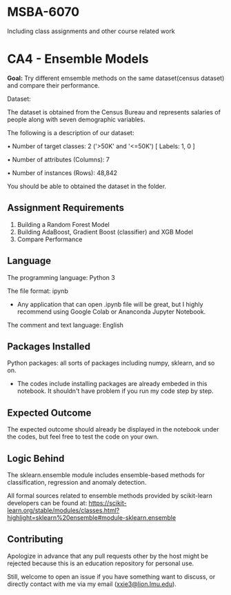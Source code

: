 # MSBA-6070
 Including class assignments and other course related work
 
# CA4 - Ensemble Models

**Goal:** Try different emsemble methods on the same dataset(census dataset) and compare their performance. 


Dataset: 

The dataset is obtained from the Census Bureau and represents salaries of people along with seven demographic variables. 

The following is a description of our dataset:

• Number of target classes: 2 ('>50K' and '<=50K') [ Labels: 1, 0 ]

• Number of attributes (Columns): 7

• Number of instances (Rows): 48,842

You should be able to obtained the dataset in the folder.

## Assignment Requirements

1. Building a Random Forest Model
2. Building AdaBoost, Gradient Boost (classifier) and XGB Model
3. Compare Performance

## Language 

The programming language: Python 3

The file format: ipynb 
- Any application that can open .ipynb file will be great, but I highly recommend using Google Colab or Ananconda Jupyter Notebook.

The comment and text language: English 

## Packages Installed 
Python packages: 
all sorts of packages including numpy, sklearn, and so on.

- The codes include installing packages are already embeded in this notebook. It shouldn't have problem if you run my code step by step. 

## Expected Outcome
The expected outcome should already be displayed in the notebook under the codes, but feel free to test the code on your own.

## Logic Behind
The sklearn.ensemble module includes ensemble-based methods for classification, regression and anomaly detection.

All formal sources related to ensemble methods provided by scikit-learn developers can be found at: https://scikit-learn.org/stable/modules/classes.html?highlight=sklearn%20ensemble#module-sklearn.ensemble

## Contributing
Apologize in advance that any pull requests other by the host might be rejected because this is an education repository for personal use. 

Still, welcome to open an issue if you have something want to discuss, or directly contact with me via my email (xxie3@lion.lmu.edu).
